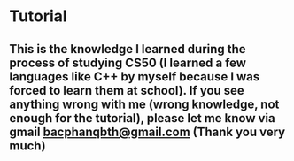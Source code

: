 # Tutorial 
## This is the knowledge I learned during the process of studying CS50 (I learned a few languages ​​like C++ by myself because I was forced to learn them at school). If you see anything wrong with me (wrong knowledge, not enough for the tutorial), please let me know via gmail bacphanqbth@gmail.com (Thank you very much)
